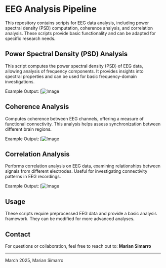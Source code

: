 # EEG Analysis Pipeline

This repository contains scripts for EEG data analysis, including power spectral density (PSD) computation, coherence analysis, and correlation analysis. These scripts provide basic functionality and can be adapted for specific research needs.

## Power Spectral Density (PSD) Analysis
This script computes the power spectral density (PSD) of EEG data, allowing analysis of frequency components. It provides insights into spectral properties and can be used for basic frequency-domain investigations.

Example Output:
[![Image](https://github.com/user-attachments/assets/example_psd.png)

## Coherence Analysis
Computes coherence between EEG channels, offering a measure of functional connectivity. This analysis helps assess synchronization between different brain regions.

Example Output:
[![Image](https://github.com/user-attachments/assets/example_coherence.png)

## Correlation Analysis
Performs correlation analysis on EEG data, examining relationships between signals from different electrodes. Useful for investigating connectivity patterns in EEG recordings.

Example Output:
[![Image](https://github.com/user-attachments/assets/example_correlation.png)

## Usage
These scripts require preprocessed EEG data and provide a basic analysis framework. They can be modified for more advanced analyses.

## Contact
For questions or collaboration, feel free to reach out to:
**Marian Simarro**

---

March 2025, Marian Simarro

